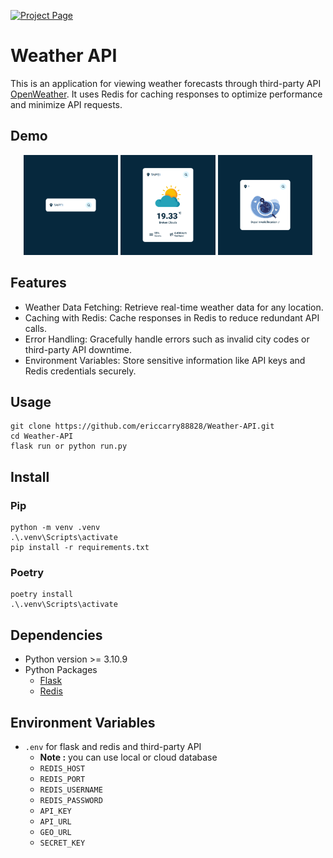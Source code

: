 [![Project Page](https://img.shields.io/badge/Project%20Page-Click%20Here-brightgreen)](https://roadmap.sh/projects/weather-api-wrapper-service)
# Weather API

This is an application for viewing weather forecasts through third-party API [OpenWeather](https://openweathermap.org/).
It uses Redis for caching responses to optimize performance and minimize API requests.

## Demo
<p align="center">
  <img src="https://raw.githubusercontent.com/ericcarry88828/Weather-API/refs/heads/main/weatherapp/demo/Demo1.png" width="30%">
  <img src="https://raw.githubusercontent.com/ericcarry88828/Weather-API/refs/heads/main/weatherapp/demo/Demo2.png" width="30%">
  <img src="https://raw.githubusercontent.com/ericcarry88828/Weather-API/refs/heads/main/weatherapp/demo/Demo3.png" width="30%">
</p>

## Features
- Weather Data Fetching: Retrieve real-time weather data for any location.
- Caching with Redis: Cache responses in Redis to reduce redundant API calls.
- Error Handling: Gracefully handle errors such as invalid city codes or third-party API downtime.
- Environment Variables: Store sensitive information like API keys and Redis credentials securely.

## Usage

```
git clone https://github.com/ericcarry88828/Weather-API.git
cd Weather-API
flask run or python run.py
```

## Install

### Pip
```
python -m venv .venv
.\.venv\Scripts\activate
pip install -r requirements.txt
```

### Poetry
```
poetry install
.\.venv\Scripts\activate
```

## Dependencies
- Python version >= 3.10.9
- Python Packages
    - [Flask](https://flask.palletsprojects.com/en/stable/)
    - [Redis](https://redis.readthedocs.io/en/latest/)

## Environment Variables
- `.env`  for flask and redis and third-party API
    - **Note :** you can use local or cloud database
    - `REDIS_HOST`
    - `REDIS_PORT`
    - `REDIS_USERNAME`
    - `REDIS_PASSWORD`
    - `API_KEY`
    - `API_URL`
    - `GEO_URL`
    - `SECRET_KEY`
